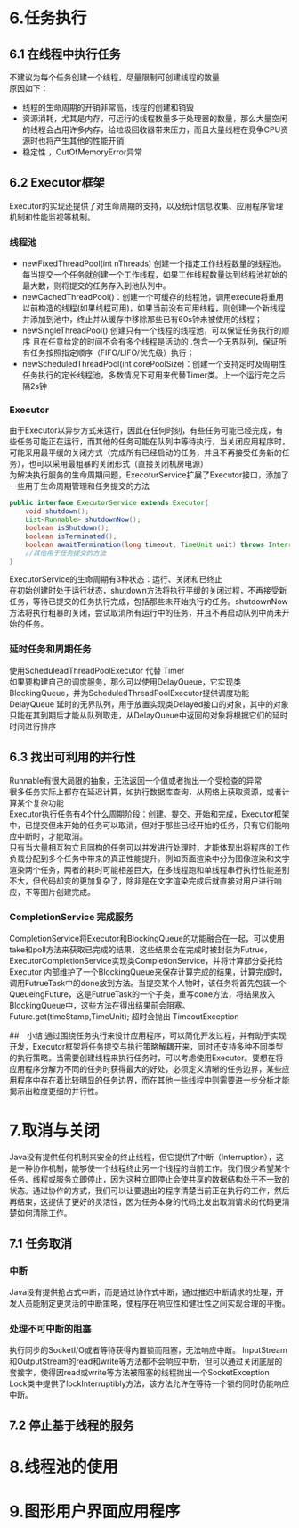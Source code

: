 # 6.任务执行
## 6.1 在线程中执行任务
不建议为每个任务创建一个线程，尽量限制可创建线程的数量  
原因如下：
- 线程的生命周期的开销非常高，线程的创建和销毁
- 资源消耗，尤其是内存，可运行的线程数量多于处理器的数量，那么大量空闲的线程会占用许多内存，给垃圾回收器带来压力，而且大量线程在竞争CPU资源时也将产生其他的性能开销
- 稳定性 ，OutOfMemoryError异常

## 6.2 Executor框架
Executor的实现还提供了对生命周期的支持，以及统计信息收集、应用程序管理机制和性能监视等机制。  
### 线程池
- newFixedThreadPool(int nThreads)  创建一个指定工作线程数量的线程池。每当提交一个任务就创建一个工作线程，如果工作线程数量达到线程池初始的最大数，则将提交的任务存入到池队列中。 
- newCachedThreadPool()：创建一个可缓存的线程池，调用execute将重用以前构造的线程(如果线程可用)，如果当前没有可用线程，则创建一个新线程并添加到池中，终止并从缓存中移除那些已有60s钟未被使用的线程；
- newSingleThreadPool() 创建只有一个线程的线程池，可以保证任务执行的顺序 且在任意给定的时间不会有多个线程是活动的 .包含一个无界队列，保证所有任务按照指定顺序（FIFO/LIFO/优先级）执行；
- newScheduledThreadPool(int corePoolSize)：创建一个支持定时及周期性任务执行的定长线程池，多数情况下可用来代替Timer类。上一个运行完之后隔2s钟
### Executor
由于Executor以异步方式来运行，因此在任何时刻，有些任务可能已经完成，有些任务可能正在运行，而其他的任务可能在队列中等待执行，当关闭应用程序时，可能采用最平缓的关闭方式（完成所有已经启动的任务，并且不再接受任务新的任务），也可以采用最粗暴的关闭形式（直接关闭机房电源）  
为解决执行服务的生命周期问题，ExecoturService扩展了Executor接口，添加了一些用于生命周期管理和任务提交的方法
```java
public interface ExecutorService extends Executor{
    void shutdown();
    List<Runnable> shutdownNow();
    boolean isShutdown();
    boolean isTerminated();
    boolean awaitTermination(long timeout, TimeUnit unit) throws InterruptedException;
    //其他用于任务提交的方法
}
```
ExecutorService的生命周期有3种状态：运行、关闭和已终止  
在初始创建时处于运行状态，shutdown方法将执行平缓的关闭过程，不再接受新任务，等待已提交的任务执行完成，包括那些未开始执行的任务。shutdownNow方法将执行粗暴的关闭，尝试取消所有运行中的任务，并且不再启动队列中尚未开始的任务。

### 延时任务和周期任务
使用ScheduleadThreadPoolExecutor 代替 Timer  
如果要构建自己的调度服务，那么可以使用DelayQueue，它实现类BlockingQueue，并为ScheduledThreadPoolExecutor提供调度功能    
DelayQueue 延时的无界队列，用于放置实现类Delayed接口的对象，其中的对象只能在其到期后才能从队列取走，从DelayQueue中返回的对象将根据它们的延时时间进行排序


## 6.3 找出可利用的并行性
Runnable有很大局限的抽象，无法返回一个值或者抛出一个受检查的异常  
很多任务实际上都存在延迟计算，如执行数据库查询，从网络上获取资源，或者计算某个复杂功能  
Executor执行任务有4个什么周期阶段：创建、提交、开始和完成，Executor框架中，已提交但未开始的任务可以取消，但对于那些已经开始的任务，只有它们能响应中断时，才能取消。  
只有当大量相互独立且同构的任务可以并发进行处理时，才能体现出将程序的工作负载分配到多个任务中带来的真正性能提升。例如页面渲染中分为图像渲染和文字渲染两个任务，两者的耗时可能相差巨大，在多线程跑和单线程串行执行性能差别不大，但代码却变的更加复杂了，除非是在文字渲染完成后就直接对用户进行响应，不等图片创建完成。  

### CompletionService 完成服务
CompletionService将Executor和BlockingQueue的功能融合在一起，可以使用take和poll方法来获取已完成的结果，这些结果会在完成时被封装为Futrue，ExecutorCompletionService实现类CompletionService，并将计算部分委托给Executor
内部维护了一个BlockingQueue来保存计算完成的结果，计算完成时，调用FutrueTask中的done放到方法。当提交某个人物时，该任务将首先包装一个QueueingFuture，这是FutrueTask的一个子类，重写done方法，将结果放入BlockingQueue中，这些方法在得出结果前会阻塞。
Future.get(timeStamp,TimeUnit);  超时会抛出 TimeoutException  

##　小结
通过围绕任务执行来设计应用程序，可以简化开发过程，并有助于实现开发，Executor框架将任务提交与执行策略解耦开来，同时还支持多种不同类型的执行策略。当需要创建线程来执行任务时，可以考虑使用Executor。要想在将应用程序分解为不同的任务时获得最大的好处，必须定义清晰的任务边界，某些应用程序中存在着比较明显的任务边界，而在其他一些线程中则需要进一步分析才能揭示出粒度更细的并行性。

# 7.取消与关闭
Java没有提供任何机制来安全的终止线程，但它提供了中断（Interruption），这是一种协作机制，能够使一个线程终止另一个线程的当前工作。我们很少希望某个任务、线程或服务立即停止，因为这种立即停止会使共享的数据结构处于不一致的状态。通过协作的方式，我们可以让要退出的程序清楚当前正在执行的工作，然后再结束，这提供了更好的灵活性，因为任务本身的代码比发出取消请求的代码更清楚如何清除工作。
## 7.1 任务取消
### 中断
Java没有提供抢占式中断，而是通过协作式中断，通过推迟中断请求的处理，开发人员能制定更灵活的中断策略，使程序在响应性和健壮性之间实现合理的平衡。
### 处理不可中断的阻塞
执行同步的SocketI/O或者等待获得内置锁而阻塞，无法响应中断。
InputStream和OutputStream的read和write等方法都不会响应中断，但可以通过关闭底层的套接字，使得因read或write等方法被阻塞的线程抛出一个SocketException  
Lock类中提供了lockInterruptibly方法，该方法允许在等待一个锁的同时仍能响应中断。

## 7.2 停止基于线程的服务

# 8.线程池的使用

# 9.图形用户界面应用程序